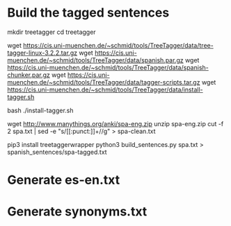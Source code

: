 # Build the tagged sentences

mkdir treetagger
cd treetagger

wget https://cis.uni-muenchen.de/~schmid/tools/TreeTagger/data/tree-tagger-linux-3.2.2.tar.gz
wget https://cis.uni-muenchen.de/~schmid/tools/TreeTagger/data/spanish.par.gz
wget https://cis.uni-muenchen.de/~schmid/tools/TreeTagger/data/spanish-chunker.par.gz
wget https://cis.uni-muenchen.de/~schmid/tools/TreeTagger/data/tagger-scripts.tar.gz
wget https://cis.uni-muenchen.de/~schmid/tools/TreeTagger/data/install-tagger.sh

bash ./install-tagger.sh

wget http://www.manythings.org/anki/spa-eng.zip
unzip spa-eng.zip
cut -f 2 spa.txt | sed -e "s/[[:punct:]]\+//g" > spa-clean.txt

pip3 install treetaggerwrapper
python3 build_sentences.py spa.txt > spanish_sentences/spa-tagged.txt


# Generate es-en.txt

# Generate synonyms.txt



